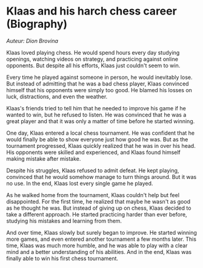 # Klaas and his harch chess career (Biography)
*Auteur: Dion Brovina*

Klaas loved playing chess. He would spend hours every day studying openings, watching videos on strategy, and practicing against online opponents. But despite all his efforts, Klaas just couldn't seem to win.

Every time he played against someone in person, he would inevitably lose. But instead of admitting that he was a bad chess player, Klaas convinced himself that his opponents were simply too good. He blamed his losses on luck, distractions, and even the weather.

Klaas's friends tried to tell him that he needed to improve his game if he wanted to win, but he refused to listen. He was convinced that he was a great player and that it was only a matter of time before he started winning.

One day, Klaas entered a local chess tournament. He was confident that he would finally be able to show everyone just how good he was. But as the tournament progressed, Klaas quickly realized that he was in over his head. His opponents were skilled and experienced, and Klaas found himself making mistake after mistake.

Despite his struggles, Klaas refused to admit defeat. He kept playing, convinced that he would somehow manage to turn things around. But it was no use. In the end, Klaas lost every single game he played.

As he walked home from the tournament, Klaas couldn't help but feel disappointed. For the first time, he realized that maybe he wasn't as good as he thought he was. But instead of giving up on chess, Klaas decided to take a different approach. He started practicing harder than ever before, studying his mistakes and learning from them.

And over time, Klaas slowly but surely began to improve. He started winning more games, and even entered another tournament a few months later. This time, Klaas was much more humble, and he was able to play with a clear mind and a better understanding of his abilities. And in the end, Klaas was finally able to win his first chess tournament.
